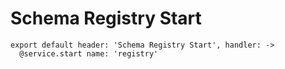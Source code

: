 
# Schema Registry Start

    export default header: 'Schema Registry Start', handler: ->
      @service.start name: 'registry'
